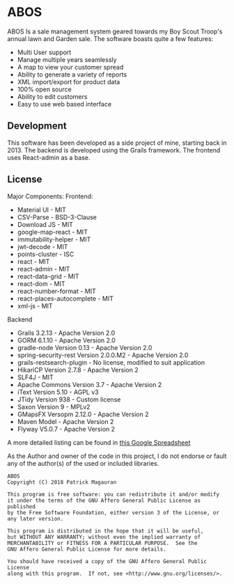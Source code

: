 ABOS
=======
ABOS Is a sale management system geared towards my Boy Scout Troop's annual lawn and Garden sale.
The software boasts quite a few features:
 - Multi User support
 - Manage multiple years seamlessly
 - A map to view your customer spread 
 - Ability to generate a variety of reports
 - XML import/export for product data
 - 100% open source
 - Ability to edit customers
 - Easy to use web based interface


Development
----------
This software has been developed as a side project of mine, starting back in 2013. The backend is developed using the Grails framework. The frontend uses React-admin as a base. 

License
------------
Major Components:
Frontend:
*   Material UI - MIT
*   CSV-Parse - BSD-3-Clause
*   Download JS - MIT
*   google-map-react - MIT
*   immutability-helper - MIT
*   jwt-decode - MIT
*   points-cluster - ISC
*   react - MIT
*   react-admin - MIT
*   react-data-grid - MIT
*   react-dom - MIT
*   react-number-format - MIT
*   react-places-autocomplete - MIT
*   xml-js - MIT

Backend
*   Grails 3.2.13 - Apache Version 2.0
*   GORM 6.1.10 - Apache Version 2.0
*   gradle-node Version 0.13 - Apache Version 2.0
*   spring-security-rest Version 2.0.0.M2 - Apache Version 2.0
*   grails-restsearch-plugin - No license, modified to suit application
*   HikariCP Version 2.7.8 - Apache Version 2
*   SLF4J - MIT
*   Apache Commons Version 3.7 - Apache Version 2
*   iText Version 5.10 -  AGPL v3
*   JTidy Version 938 -  Custom license
*   Saxon Version 9 -   MPLv2
*   GMapsFX Versopm 2.12.0 - Apache Version 2
*   Maven Model - Apache Version 2
*   Flyway V5.0.7 - Apache Version 2

A more detailed listing can be found in [this Google Spreadsheet](https://docs.google.com/spreadsheets/d/1GoBVyoI-fE9oIf4SDmPR3tIlRTtTjdrcsqLL5LmpeNY/edit?usp=sharing)

As the Author and owner of the code in this project, I do not endorse or fault any of the author(s) of the used or included libraries.

    ABOS
    Copyright (C) 2018 Patrick Magauran
    
    This program is free software: you can redistribute it and/or modify
    it under the terms of the GNU Affero General Public License as published
    by the Free Software Foundation, either version 3 of the License, or
    any later version.
    
    This program is distributed in the hope that it will be useful,
    but WITHOUT ANY WARRANTY; without even the implied warranty of
    MERCHANTABILITY or FITNESS FOR A PARTICULAR PURPOSE.  See the
    GNU Affero General Public License for more details.
    
    You should have received a copy of the GNU Affero General Public License
    along with this program.  If not, see <http://www.gnu.org/licenses/>.

